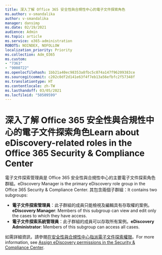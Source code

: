 ```yaml
---
title: 深入了解 Office 365 安全性與合規性中心的電子文件探索角色
ms.author: v-smandalika
author: v-smandalika
manager: dansimp
ms.date: 02/19/2021
audience: Admin
ms.topic: article
ms.service: o365-administration
ROBOTS: NOINDEX, NOFOLLOW
localization_priority: Priority
ms.collection: Adm_O365
ms.custom:
- "7363"
- "9000722"
ms.openlocfilehash: 1bb21a40ec98353a8fbc5c074a147f96209383ce
ms.sourcegitcommit: c202c0df2d141e63f4f7eb13a56efbfc2f57348f
ms.translationtype: HT
ms.contentlocale: zh-TW
ms.lasthandoff: 03/05/2021
ms.locfileid: "50509599"
---
```

# <a name="learn-about-ediscovery-related-roles-in-the-office-365-security--compliance-center"></a><span data-ttu-id="78638-102">深入了解 Office 365 安全性與合規性中心的電子文件探索角色</span><span class="sxs-lookup"><span data-stu-id="78638-102">Learn about eDiscovery-related roles in the Office 365 Security & Compliance Center</span></span>

<span data-ttu-id="78638-103">電子文件探索管理員是 Office 365 安全性與合規性中心的主要電子文件探索角色群組。</span><span class="sxs-lookup"><span data-stu-id="78638-103">eDiscovery Manager is the primary eDiscovery role group in the Office 365 Security & Compliance Center.</span></span> <span data-ttu-id="78638-104">其包含兩個子群組：</span><span class="sxs-lookup"><span data-stu-id="78638-104">It contains two subgroups:</span></span>

- <span data-ttu-id="78638-105">**電子文件探索管理員**：此子群組的成員只能檢視及編輯具有存取權的案例。</span><span class="sxs-lookup"><span data-stu-id="78638-105">**eDiscovery Manager**: Members of this subgroup can view and edit only the cases to which they have access.</span></span>
- <span data-ttu-id="78638-106">**電子文件探索系統管理員**：此子群組的成員可以存取所有案例。</span><span class="sxs-lookup"><span data-stu-id="78638-106">**eDiscovery Administrator**: Members of this subgroup can access all cases.</span></span>

<span data-ttu-id="78638-107">如需詳細資訊，請參閱[在安全性與合規性中心指派電子文件探索權限](https://docs.microsoft.com/microsoft-365/compliance/assign-ediscovery-permissions)。</span><span class="sxs-lookup"><span data-stu-id="78638-107">For more information, see [Assign eDiscovery permissions in the Security & Compliance Center](https://docs.microsoft.com/microsoft-365/compliance/assign-ediscovery-permissions).</span></span>